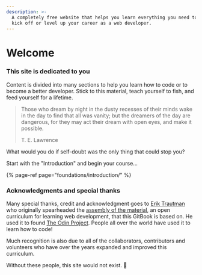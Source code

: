 ```yaml
---
description: >-
  A completely free website that helps you learn everything you need to know to
  kick off or level up your career as a web developer.
---
```


# Welcome

### This site is dedicated to you

Content is divided into many sections to help you learn how to code or to become a better developer. Stick to this material, teach yourself to fish, and feed yourself for a lifetime.

> Those who dream by night in the dusty recesses of their minds wake in the day to find that all was vanity; but the dreamers of the day are dangerous, for they may act their dream with open eyes, and make it possible.  
>   
> T. E. Lawrence

What would you do if self-doubt was the only thing that could stop you?

Start with the "Introduction" and begin your course...

{% page-ref page="foundations/introduction/" %}

### Acknowledgments and special thanks

Many special thanks, credit and acknowledgment goes to [Erik Trautman](https://github.com/eriktrautman) who originally spearheaded the [assembly of the material](https://github.com/TheOdinProject/curriculum), an open curriculum for learning web development, that this GitBook is based on. He used it to found [The Odin Project](https://www.theodinproject.com/). People all over the world have used it to learn how to code!

Much recognition is also due to all of the collaborators, contributors and volunteers who have over the years expanded and improved this curriculum.

Without these people, this site would not exist. 🙏

